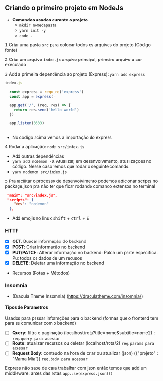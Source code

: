 ## Criando o primeiro projeto em NodeJs

- **Comandos usados durante o projeto**
  - `mkdir nomedapasta`
  - `yarn init -y`
  - `code .` 

<kbd>1</kbd> Criar uma pasta `src` para colocar todos os arquivos do projeto (Código fonte)

<kbd>2</kbd> Criar um arquivo `index.js` arquivo principal, primeiro arquivo a ser executado

<kbd>3</kbd> Add a primeira dependência ao projeto (Express): `yarn add express`

```js 
index.js

  const express = require('express')
  const app = express()
  
  app.get('/', (req, res) => {
    return res.send('hello world')
  })

  app.listen(3333)
  
```

- No codígo acima vemos a importação do express 

<kbd>4</kbd> Rodar a aplicação: `node src/index.js`

- Add outras dependências
- `yarn add nodemon -D`. 
Atualizar, em desenvolvimento, atualizações no código.
Nesse caso temos que rodar o seguinte comando.
- `yarn nodemon src/index.js`

<kbd>5</kbd> Pra facilitar o processo de desenvolvimento podemos  adicionar scripts no package.json pra não ter que ficar rodando comando extensos no terminal

```json
 "main": "src/index.js",
 "scripts": {
    "dev": "nodemon"
  },
```
- Add emojis no linux <kbd>shift</kbd> + <kbd>ctrl</kbd> + <kbd>E</kbd>

### HTTP
- [x] **GET**: Buscar informação do backend
- [x] **POST**: Criar informação no backend
- [x] **PUT/PATCH**: Alterar informação no backend: Patch um parte especifica. Put todos os dados de um recusos
- [x] **DELETE**: Deletar uma informação no backend

- Recursos (Rotas + Métodos)

### Insomnia
- (Dracula Theme Insomnia) (https://draculatheme.com/insomnia/)

#### Tipos de Parametros
Usados para passar informções para o backend (formas que o frontend tem para se comunicar com o backend)
- [ ] **Query**: filtro e paginação 
  (localhost/rota?title=nome&subtitle=nome2) : `req.query para acessar`
- [ ] **Route**: atualizar recursos ou deletar
  (localhost/rota/2) `req.params para acessar`
- [ ] **Request Body**: conteudo na hora de criar ou atualizar (json)
  ({"projeto" : "Mama Mia"}) `req.body para acessar`
  
 Express não sabe de cara trabalhar com json então temos que add um middleware: antes das rotas
 `app.use(express.json())`

